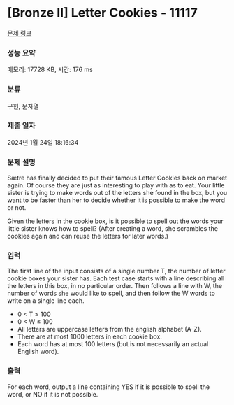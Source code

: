 # [Bronze II] Letter Cookies - 11117 

[문제 링크](https://www.acmicpc.net/problem/11117) 

### 성능 요약

메모리: 17728 KB, 시간: 176 ms

### 분류

구현, 문자열

### 제출 일자

2024년 1월 24일 18:16:34

### 문제 설명

<p>Sætre has finally decided to put their famous Letter Cookies back on market again. Of course they are just as interesting to play with as to eat. Your little sister is trying to make words out of the letters she found in the box, but you want to be faster than her to decide whether it is possible to make the word or not.</p>

<p>Given the letters in the cookie box, is it possible to spell out the words your little sister knows how to spell? (After creating a word, she scrambles the cookies again and can reuse the letters for later words.)</p>

### 입력 

 <p>The first line of the input consists of a single number T, the number of letter cookie boxes your sister has. Each test case starts with a line describing all the letters in this box, in no particular order. Then follows a line with W, the number of words she would like to spell, and then follow the W words to write on a single line each.</p>

<ul>
	<li>0 < T ≤ 100</li>
	<li>0 < W ≤ 100</li>
	<li>All letters are uppercase letters from the english alphabet (A-Z).</li>
	<li>There are at most 1000 letters in each cookie box.</li>
	<li>Each word has at most 100 letters (but is not necessarily an actual English word).</li>
</ul>

### 출력 

 <p>For each word, output a line containing YES if it is possible to spell the word, or NO if it is not possible.</p>

